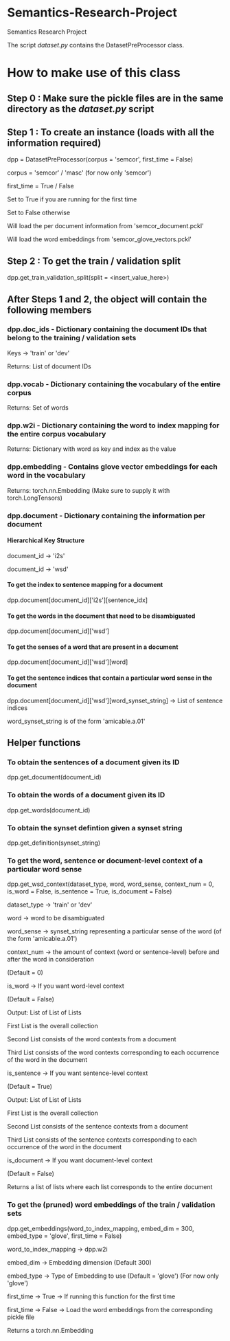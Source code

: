 # Semantics-Research-Project
Semantics Research Project

The script *dataset.py* contains the DatasetPreProcessor class.

# How to make use of this class

## Step 0 : Make sure the pickle files are in the same directory as the *dataset.py* script

## Step 1 : To create an instance (loads with all the information required)
dpp = DatasetPreProcessor(corpus = 'semcor', first_time = False)

corpus = 'semcor' / 'masc' (for now only 'semcor')

first_time = True / False

Set to True if you are running for the first time

Set to False otherwise

Will load the per document information from 'semcor_document.pckl'

Will load the word embeddings from 'semcor_glove_vectors.pckl'

## Step 2 : To get the train / validation split
dpp.get_train_validation_split(split = <insert_value_here>)

## After Steps 1 and 2, the object will contain the following members
### dpp.doc_ids - Dictionary containing the document IDs that belong to the training / validation sets
Keys -> 'train' or 'dev'

Returns: List of document IDs

### dpp.vocab - Dictionary containing the vocabulary of the entire corpus

Returns: Set of words

### dpp.w2i - Dictionary containing the word to index mapping for the entire corpus vocabulary

Returns: Dictionary with word as key and index as the value

### dpp.embedding - Contains glove vector embeddings for each word in the vocabulary
Returns: torch.nn.Embedding (Make sure to supply it with torch.LongTensors)

### dpp.document - Dictionary containing the information per document
#### Hierarchical Key Structure
document_id -> 'i2s'

document_id -> 'wsd'

#### To get the index to sentence mapping for a document
dpp.document[document_id]['i2s'][sentence_idx]

#### To get the words in the document that need to be disambiguated
dpp.document[document_id]['wsd']

#### To get the senses of a word that are present in a document
dpp.document[document_id]['wsd'][word]

#### To get the sentence indices that contain a particular word sense in the document
dpp.document[document_id]['wsd'][word_synset_string] -> List of sentence indices

word_synset_string is of the form 'amicable.a.01'

## Helper functions
### To obtain the sentences of a document given its ID
dpp.get_document(document_id)

### To obtain the words of a document given its ID
dpp.get_words(document_id)

### To obtain the synset defintion given a synset string
dpp.get_definition(synset_string)

### To get the word, sentence or document-level context of a particular word sense
dpp.get_wsd_context(dataset_type, word, word_sense, context_num = 0, is_word = False, is_sentence = True, is_document = False)

dataset_type -> 'train' or 'dev'

word -> word to be disambiguated

word_sense -> synset_string representing a particular sense of the word (of the form 'amicable.a.01')

context_num -> the amount of context (word or sentence-level) before and after the word in consideration

(Default = 0)

is_word -> If you want word-level context

(Default = False)

Output: List of List of Lists 

First List is the overall collection

Second List consists of the word contexts from a document

Third List consists of the word contexts corresponding to each occurrence of the word in the document

is_sentence -> If you want sentence-level context

(Default = True)

Output: List of List of Lists 

First List is the overall collection

Second List consists of the sentence contexts from a document

Third List consists of the sentence contexts corresponding to each occurrence of the word in the document

is_document -> If you want document-level context

(Default = False)

Returns a list of lists where each list corresponds to the entire document

### To get the (pruned) word embeddings of the train / validation sets
dpp.get_embeddings(word_to_index_mapping, embed_dim = 300, embed_type = 'glove', first_time = False)

word_to_index_mapping -> dpp.w2i

embed_dim -> Embedding dimension (Default 300)

embed_type -> Type of Embedding to use (Default = 'glove') (For now only 'glove')

first_time -> True -> If running this function for the first time

first_time -> False -> Load the word embeddings from the corresponding pickle file

Returns a torch.nn.Embedding
